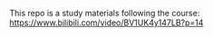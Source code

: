 This repo is a study materials following the course:
https://www.bilibili.com/video/BV1UK4y147LB?p=14
